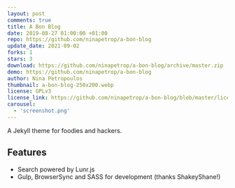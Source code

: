 ```yaml
---
layout: post
comments: true
title: A Bon Blog
date: 2019-08-27 01:00:00 +01:00
repo: https://github.com/ninapetrop/a-bon-blog
update_date: 2021-09-02
forks: 1
stars: 3
download: https://github.com/ninapetrop/a-bon-blog/archive/master.zip
demo: https://github.com/ninapetrop/a-bon-blog
author: Nina Petropoulos
thumbnail: a-bon-blog-250x200.webp
license: GPLv3
license_link: https://github.com/ninapetrop/a-bon-blog/blob/master/license.txt
carousel:
  - 'screenshot.png'
---
```


A Jekyll theme for foodies and hackers.

## Features

* Search powered by Lunr.js
* Gulp, BrowserSync and SASS for development (thanks ShakeyShane!)
